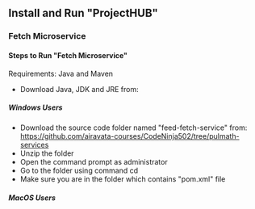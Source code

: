 ## Install and Run "ProjectHUB"

### Fetch Microservice

#### Steps to Run "Fetch Microservice"

Requirements: Java and Maven
 - Download Java, JDK and JRE from:
 
##### Windows Users
  - Download the source code folder named "feed-fetch-service" from: https://github.com/airavata-courses/CodeNinja502/tree/pulmath-services
  - Unzip the folder
  - Open the command prompt as administrator
  - Go to the folder using command cd <path>
  - Make sure you are in the folder which contains "pom.xml" file
 
 ##### MacOS Users
 
